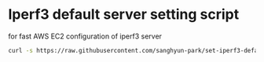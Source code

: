 # Iperf3 default server setting script

for fast AWS EC2 configuration of iperf3 server

```bash
curl -s https://raw.githubusercontent.com/sanghyun-park/set-iperf3-default-server/main/setup.sh | bash
```
